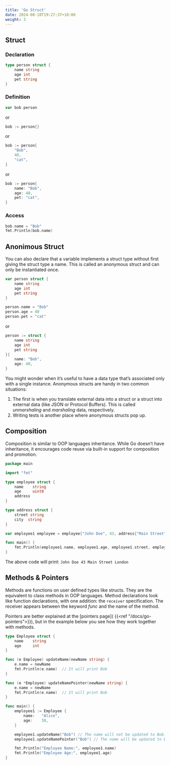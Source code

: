 ```yaml
---
title: 'Go Struct'
date: 2024-08-10T19:27:37+10:00
weight: 3
---
```


## Struct

### Declaration

```go
type person struct {
    name string
    age int
    pet string
}
```

### Definition

```go
var bob person
```

or

```go
bob := person{}
```
or

```go
bob := person{
    "Bob",
    40,
    "cat",
}
```
or

```go
bob := person{
    name: "Bob",
    age: 40,
    pet: "cat",
}
```

### Access

```go
bob.name = "Bob"
fmt.Println(bob.name)
```

## Anonimous Struct

You can also declare that a variable implements a struct type without first giving the struct type a name. This is called an anonymous struct and can only be instantiated once.

```go
var person struct {
    name string
    age int
    pet string
}
```

```go
person.name = "Bob"
person.age = 40
person.pet = "cat"
```
or

```go
person := struct {
    name string
    age int
    pet string
}{
    name: "Bob",
    age: 40,
}
```

You might wonder when it’s useful to have a data type that’s associated only with a single instance. Anonymous structs are handy in two common situations:

1. The first is when you translate external data into a struct or a struct into external data (like JSON or Protocol Buffers). This is called *unmarshaling* and *marshaling* data, respectively.
2. Writing tests is another place where anonymous structs pop up.

## Composition

Composition is similar to OOP languages inheritance. While Go doesn’t have inheritance, it encourages code reuse via built-in support for composition and promotion.

```go
package main

import "fmt"

type employee struct {
	name    string
	age     uint8
	address
}

type address struct {
	street string
	city  string
}

var employee1 employee = employee{"John Doe", 43, address{"Main Street", "London"}}

func main() {
	fmt.Println(employee1.name, employee1.age, employee1.street, employee1.city)
}
```

The above code will print: `John Doe 43 Main Street London`


## Methods & Pointers

Methods are functions on user defined types like structs. They are the equivalent to class methods in OOP languages. Method declarations look like function declarations, with one addition: the `receiver` specification. The receiver appears between the keyword *func* and the name of the method.

Pointers are better explained at the [pointers page]( {{<ref "/docs/go-pointers">}}), but in the example below you see how they work together with methods.

```go
type Employee struct {
    name    string
    age     int
}

func (e Employee) updateName(newName string) {
    e.name = newName
    fmt.Println(e.name)  // It will print Bob
}

func (e *Employee) updateNamePointer(newName string) {
    e.name = newName
    fmt.Println(e.name)  // It will print Bob
}

func main() {
    employee1 := Employee {
        name:   "Alice",
        age:    38,
    }

    employee1.updateName("Bob") // The name will not be updated to Bob. It will remain Alice
    employee1.updateNamePointer("Bob") // The name will be updated to Bob.

    fmt.Println("Employee Name:", employee1.name)
    fmt.Println("Employee Age:", employee1.age)
}
```

